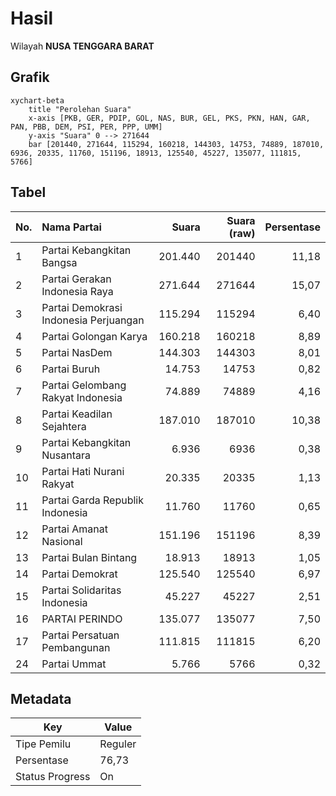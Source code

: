 # Hasil

Wilayah **NUSA TENGGARA BARAT**

## Grafik

```mermaid
xychart-beta
    title "Perolehan Suara"
    x-axis [PKB, GER, PDIP, GOL, NAS, BUR, GEL, PKS, PKN, HAN, GAR, PAN, PBB, DEM, PSI, PER, PPP, UMM]
    y-axis "Suara" 0 --> 271644
    bar [201440, 271644, 115294, 160218, 144303, 14753, 74889, 187010, 6936, 20335, 11760, 151196, 18913, 125540, 45227, 135077, 111815, 5766]
```

## Tabel

| No. | Nama Partai                           | Suara   | Suara (raw) | Persentase |
|:--- |:------------------------------------- | -------:| -----------:| ----------:|
| 1   | Partai Kebangkitan Bangsa             | 201.440 | 201440      | 11,18      |
| 2   | Partai Gerakan Indonesia Raya         | 271.644 | 271644      | 15,07      |
| 3   | Partai Demokrasi Indonesia Perjuangan | 115.294 | 115294      | 6,40       |
| 4   | Partai Golongan Karya                 | 160.218 | 160218      | 8,89       |
| 5   | Partai NasDem                         | 144.303 | 144303      | 8,01       |
| 6   | Partai Buruh                          | 14.753  | 14753       | 0,82       |
| 7   | Partai Gelombang Rakyat Indonesia     | 74.889  | 74889       | 4,16       |
| 8   | Partai Keadilan Sejahtera             | 187.010 | 187010      | 10,38      |
| 9   | Partai Kebangkitan Nusantara          | 6.936   | 6936        | 0,38       |
| 10  | Partai Hati Nurani Rakyat             | 20.335  | 20335       | 1,13       |
| 11  | Partai Garda Republik Indonesia       | 11.760  | 11760       | 0,65       |
| 12  | Partai Amanat Nasional                | 151.196 | 151196      | 8,39       |
| 13  | Partai Bulan Bintang                  | 18.913  | 18913       | 1,05       |
| 14  | Partai Demokrat                       | 125.540 | 125540      | 6,97       |
| 15  | Partai Solidaritas Indonesia          | 45.227  | 45227       | 2,51       |
| 16  | PARTAI PERINDO                        | 135.077 | 135077      | 7,50       |
| 17  | Partai Persatuan Pembangunan          | 111.815 | 111815      | 6,20       |
| 24  | Partai Ummat                          | 5.766   | 5766        | 0,32       |


## Metadata

| Key             | Value   |
| --------------- | ------- |
| Tipe Pemilu     | Reguler |
| Persentase      | 76,73   |
| Status Progress | On      |



